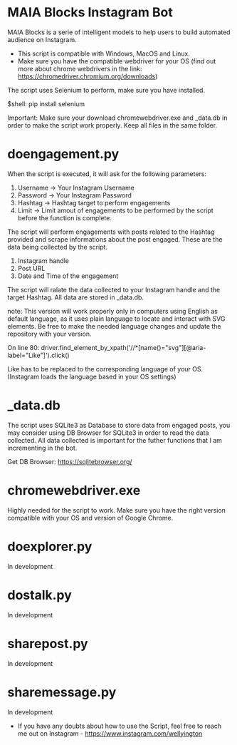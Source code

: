 # MAIA Blocks Instagram Bot
MAIA Blocks is a serie of intelligent models to help users to build automated audience on Instagram.

* This script is compatible with Windows, MacOS and Linux. 
* Make sure you have the compatible webdriver for your OS (find out more about chrome webdrivers in the link: https://chromedriver.chromium.org/downloads)

The script uses Selenium to perform, make sure you have installed.

$shell: pip install selenium

Important: Make sure your download chromewebdriver.exe and _data.db in order to make the script work properly. Keep all files in the same folder.

# doengagement.py

When the script is executed, it will ask for the following parameters:
1. Username -> Your Instagram Username
2. Password -> Your Instagram Password
3. Hashtag -> Hashtag target to perform engagements
4. Limit -> Limit amout of engagements to be performed by the script before the function is complete.

The script will perform engagements with posts related to the Hashtag provided and scrape informations about the post engaged. These are the data being collected by the script.
1. Instagram handle
2. Post URL
3. Date and Time of the engagement

The script will ralate the data collected to your Instagram handle and the target Hashtag. All data are stored in _data.db.

note: This version will work properly only in computers using English as default language, as it uses plain language to locate and interact with SVG elements. Be free to make the needed language changes and update the repository with your version.

On line 80: driver.find_element_by_xpath('//*[name()="svg"][@aria-label="Like"]').click()

Like has to be replaced to the corresponding language of your OS. (Instagram loads the language based in your OS settings)

# _data.db

The script uses SQLite3 as Database to store data from engaged posts, you may consider using DB Browser for SQLite3 in order to read the data collected.
All data collected is important for the futher functions that I am incrementing in the bot.

Get DB Browser: https://sqlitebrowser.org/

# chromewebdriver.exe

Highly needed for the script to work. Make sure you have the right version compatible with your OS and version of Google Chrome.

# doexplorer.py

In development

# dostalk.py

In development

# sharepost.py

In development

# sharemessage.py

In development

* If you have any doubts about how to use the Script, feel free to reach me out on Instagram - https://www.instagram.com/wellyington
